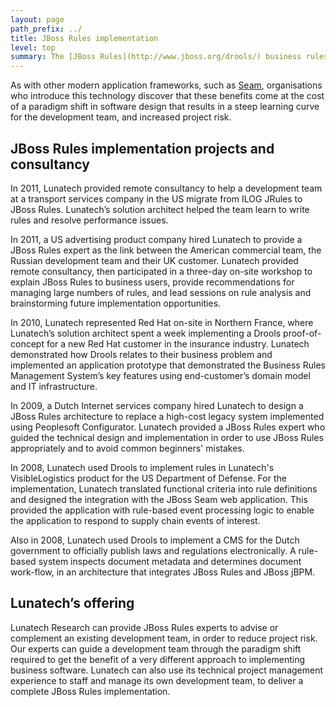 ```yaml
---
layout: page
path_prefix: ../
title: JBoss Rules implementation
level: top
summary: The [JBoss Rules](http://www.jboss.org/drools/) business rules platform (also known as Drools), part of the [JBoss Enterprise Business Rules Management System](http://www.jboss.com/products/platforms/brms/) is a powerful system built around a sophisticated rules engine. This platform can enable IT projects to reach a new level of sophistication in their ability to manage the business logic embedded in software applications, making it possible to develop, test and maintain the software more effectively and lower cost.
---
```


As with other modern application frameworks, such as [Seam](http://www.lunatech-research.com/content/seam-development), organisations who introduce this technology discover that these benefits come at the cost of a paradigm shift in software design that results in a steep learning curve for the development team, and increased project risk.

## JBoss Rules implementation projects and consultancy

In 2011, Lunatech provided remote consultancy to help a development team at a transport services company in the US migrate from ILOG JRules to JBoss Rules. Lunatech’s solution architect helped the team learn to write rules and resolve performance issues.

In 2011, a US advertising product company hired Lunatech to provide a JBoss Rules expert as the link between the American commercial team, the Russian development team and their UK customer. Lunatech provided remote consultancy, then participated in a three-day on-site workshop to explain JBoss Rules to business users, provide recommendations for managing large numbers of rules, and lead sessions on rule analysis and brainstorming future implementation opportunities.

In 2010, Lunatech represented Red Hat on-site in Northern France, where Lunatech’s solution architect spent a week implementing a Drools proof-of-concept for a new Red Hat customer in the insurance industry. Lunatech demonstrated how Drools relates to their business problem and implemented an application prototype that demonstrated the Business Rules Management System’s key features using end-customer’s domain model and IT infrastructure.

In 2009, a Dutch Internet services company hired Lunatech to design a JBoss Rules architecture to replace a high-cost legacy system implemented using Peoplesoft Configurator. Lunatech provided a JBoss Rules expert who guided the technical design and implementation in order to use JBoss Rules appropriately and to avoid common beginners' mistakes.

In 2008, Lunatech used Drools to implement rules in Lunatech's VisibleLogistics product for the US Department of Defense. For the implementation, Lunatech translated functional criteria into rule definitions and designed the integration with the JBoss Seam web application. This provided the application with rule-based event processing logic to enable the application to respond to supply chain events of interest.

Also in 2008, Lunatech used Drools to implement a CMS for the Dutch government to officially publish laws and regulations electronically. A rule-based system inspects document metadata and determines document work-flow, in an architecture that integrates JBoss Rules and JBoss jBPM.

## Lunatech’s offering

Lunatech Research can provide JBoss Rules experts to advise or complement an existing development team, in order to reduce project risk. Our experts can guide a development team through the paradigm shift required to get the benefit of a very different approach to implementing business software. Lunatech can also use its technical project management experience to staff and manage its own development team, to deliver a complete JBoss Rules implementation.
